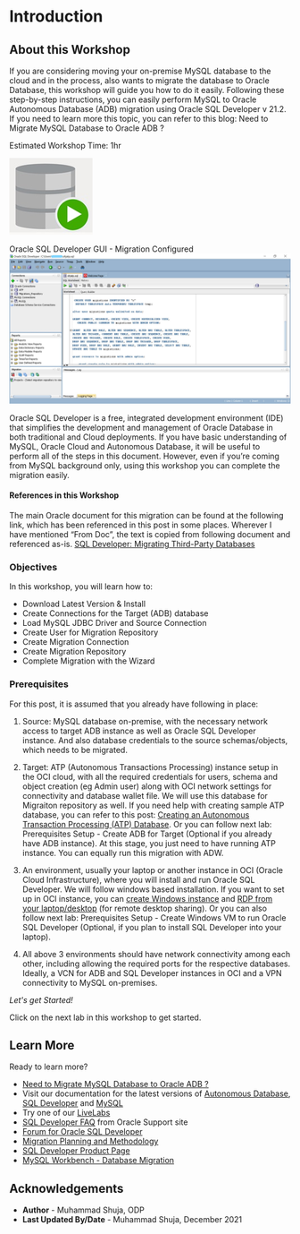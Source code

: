 # Introduction

## About this Workshop

If you are considering moving your on-premise MySQL database to the cloud and in the process, also wants to migrate the database to Oracle Database, this workshop will guide you how to do it easily. 
Following these step-by-step instructions, you can easily perform MySQL to Oracle Autonomous Database (ADB) migration using Oracle SQL Developer v 21.2. If you need to learn more this topic, you can refer to this blog: Need to Migrate MySQL Database to Oracle ADB ?


Estimated Workshop Time: 1hr 

![Oracle SQL Developer icon](images/sqldv.jpg " ")

Oracle SQL Developer GUI - Migration Configured 
![Oracle SQL Developer UI](images/sqldevUI.jpg " ")


Oracle SQL Developer is a free, integrated development environment (IDE) that simplifies the development and management of Oracle Database in both traditional and Cloud deployments. If you have basic understanding of MySQL, Oracle Cloud and Autonomous Database, it will be useful to perform all of the steps in this document. However, even if you’re coming from MySQL background only, using this workshop you can complete the migration easily. 

#### References in this Workshop

The main Oracle document for this migration can be found at the following link, which has been referenced in this post in some places. Wherever I have mentioned “From Doc”, the text is copied from following document and referenced as-is. [SQL Developer: Migrating Third-Party Databases](https://docs.oracle.com/en/database/oracle/sql-developer/21.2/rptug/migrating-third-party-databases.html)




### Objectives


In this workshop, you will learn how to:
* Download Latest Version & Install
* Create Connections for the Target (ADB) database
* Load MySQL JDBC Driver and Source Connection
* Create User for Migration Repository
* Create Migration Connection
* Create Migration Repository
* Complete Migration with the Wizard

### Prerequisites 

For this post, it is assumed that you already have following in place:

1. Source: MySQL database on-premise, with the necessary network access to target ADB instance as well as Oracle SQL Developer instance. And also database credentials to the source schemas/objects, which needs to be migrated.

2. Target: ATP (Autonomous Transactions Processing) instance setup in the OCI cloud, with all the required credentials for users, schema and object creation (eg Admin user) along with OCI network settings for connectivity and database wallet file. We will use this database for Migraiton repository as well. If you need help with creating sample ATP database, you can refer to this post: [Creating an Autonomous Transaction Processing (ATP) Database](https://blogs.oracle.com/weblogicserver/post/creating-an-autonomous-transaction-processing-atp-database).  Or you can follow next lab: Prerequisites Setup - Create ADB for Target (Optional if you already have ADB instance). At this stage, you just need to have running ATP instance. You can equally run this migration with ADW. 

3. An environment, usually your laptop or another instance in OCI (Oracle Cloud Infrastructure), where you will install and run Oracle SQL Developer. We will follow windows based installation. If you want to set up in OCI instance, you can [create Windows instance](https://docs.oracle.com/en-us/iaas/Content/GSG/Reference/overviewworkflowforWindows.htm) and [RDP from your laptop/desktop](https://blogs.oracle.com/pcoe/post/enable-windows-instance-access-via-rdp-on-oracle-compute-cloud-service) (for remote desktop sharing). Or you can also follow next lab: Prerequisites Setup - Create Windows VM to run Oracle SQL Developer (Optional, if you plan to install SQL Developer into your laptop).

4. All above 3 environments should have network connectivity among each other, including allowing the required ports for the respective databases. Ideally, a VCN for ADB and SQL Developer instances in OCI and a VPN connectivity to MySQL on-premises. 

*Let's get Started!*

Click on the next lab in this workshop to get started.

## Learn More

Ready to learn more?
* [Need to Migrate MySQL Database to Oracle ADB ?](http://docs.oracle.com)
* Visit our documentation for the latest versions of [Autonomous Database](https://docs.oracle.com/en/cloud/paas/atp-cloud/index.html), [SQL Developer](https://docs.oracle.com/en/database/oracle/sql-developer/21.2/index.html) and [MySQL](https://dev.mysql.com/doc/)
* Try one of our [LiveLabs](https://apexapps.oracle.com/pls/apex/dbpm/r/livelabs/home?session=110185877771466)
* [SQL Developer FAQ](https://support.oracle.com/epmos/faces/DocumentDisplay?_afrLoop=170592697647624&id=2345874.1&_afrWindowMode=0&_adf.ctrl-state=u1oixgz95_4) from Oracle Support site 
* [Forum for Oracle SQL Developer](https://community.oracle.com/tech/developers/categories/sql_developer)
* [Migration Planning and Methodology](https://www.oracle.com/database/technologies/migration/mig-planning.html)
* [SQL Developer Product Page](https://www.oracle.com/database/technologies/appdev/sqldeveloper-landing.html)
* [MySQL Workbench - Database Migration](https://www.mysql.com/products/workbench/migrate/)


## Acknowledgements
* **Author** - Muhammad Shuja, ODP
* **Last Updated By/Date** - Muhammad Shuja, December 2021
